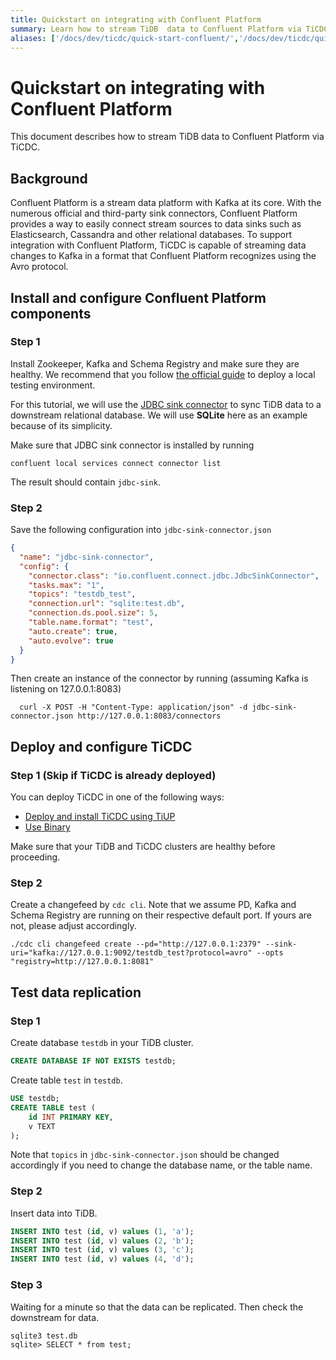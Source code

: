 ```yaml
---
title: Quickstart on integrating with Confluent Platform
summary: Learn how to stream TiDB  data to Confluent Platform via TiCDC.
aliases: ['/docs/dev/ticdc/quick-start-confluent/','/docs/dev/ticdc/quick-start-confluent/']
---
```


# Quickstart on integrating with Confluent Platform

This document describes how to stream TiDB data to Confluent Platform via TiCDC.

## Background

Confluent Platform is a stream data platform with Kafka at its core. With the numerous official and third-party sink connectors, Confluent Platform provides a way to easily connect stream sources to data sinks such as Elasticsearch, Cassandra and other relational databases. To support integration with Confluent Platform, TiCDC is capable of streaming data changes to Kafka in a format that Confluent Platform recognizes using the Avro protocol.

## Install and configure Confluent Platform components

### Step 1

Install Zookeeper, Kafka and Schema Registry and make sure they are healthy. We recommend that you follow [the official guide](https://docs.confluent.io/current/quickstart/ce-quickstart.html#ce-quickstart) to deploy a local testing environment.

For this tutorial, we will use the [JDBC sink connector](https://docs.confluent.io/current/connect/kafka-connect-jdbc/sink-connector/index.html#load-the-jdbc-sink-connector) to sync TiDB data to a downstream relational database. We will use **SQLite** here as an example because of its simplicity.

Make sure that JDBC sink connector is installed by running
```shell
confluent local services connect connector list
```

The result should contain `jdbc-sink`.

### Step 2

Save the following configuration into `jdbc-sink-connector.json`
```json
{
  "name": "jdbc-sink-connector",
  "config": {
    "connector.class": "io.confluent.connect.jdbc.JdbcSinkConnector",
    "tasks.max": "1",
    "topics": "testdb_test",
    "connection.url": "sqlite:test.db",
    "connection.ds.pool.size": 5,
    "table.name.format": "test",
    "auto.create": true,
    "auto.evolve": true
  }
}
```

Then create an instance of the connector by running (assuming Kafka is listening on 127.0.0.1:8083)

```shell
  curl -X POST -H "Content-Type: application/json" -d jdbc-sink-connector.json http://127.0.0.1:8083/connectors

```


## Deploy and configure TiCDC

### Step 1 (Skip if TiCDC is already deployed)

You can deploy TiCDC in one of the following ways:
- [Deploy and install TiCDC using TiUP](/ticdc/manage-ticdc.md#deploy-and-install-ticdc-using-tiup)
- [Use Binary](/ticdc/manage-ticdc.md#use-binary)

Make sure that your TiDB and TiCDC clusters are healthy before proceeding.

### Step 2

Create a changefeed by `cdc cli`. Note that we assume PD, Kafka and Schema Registry are running on their respective default port. If yours are not, please adjust accordingly.
```shell 
./cdc cli changefeed create --pd="http://127.0.0.1:2379" --sink-uri="kafka://127.0.0.1:9092/testdb_test?protocol=avro" --opts "registry=http://127.0.0.1:8081"
```

## Test data replication

### Step 1

Create database `testdb` in your TiDB cluster.
```sql
CREATE DATABASE IF NOT EXISTS testdb;
```

Create table `test` in `testdb`.
```sql
USE testdb;
CREATE TABLE test (
    id INT PRIMARY KEY,
    v TEXT
);
```
Note that `topics` in `jdbc-sink-connector.json` should be changed accordingly if you need to change the database name, or the table name.

### Step 2

Insert data into TiDB.
```sql
INSERT INTO test (id, v) values (1, 'a');
INSERT INTO test (id, v) values (2, 'b');
INSERT INTO test (id, v) values (3, 'c');
INSERT INTO test (id, v) values (4, 'd');
```

### Step 3

Waiting for a minute so that the data can be replicated. Then check the downstream for data.

```shell
sqlite3 test.db
sqlite> SELECT * from test;
```